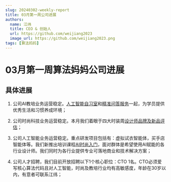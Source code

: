 ```yaml
---
slug: 20240302-weekly-report
title: 03月第一周公司进展
authors:
  name: 江纬
  title: CEO & 创始人
  url: https://github.com/weijiang2023
  image_url: https://github.com/weijiang2023.png
tags: [算法妈妈]
---
```


# 03月第一周算法妈妈公司进展
## 具体进展

1. 公司AI教培业务运营稳定。[人工智能自习室](https://www.algmon.com/docs/space.for.education)和[精准问答服务](https://www.algmon.com/docs/precise-ir/intro)一起，为学员提供优秀生活和习惯养成环境；

2. 公司时尚科技业务运营稳定。本月我们着眼于四大时装周[设计师品牌及新品评估](https://www.algmon.com/docs/fashion.week)；

3. 公司人工智能业务运营稳定。重点研发项目包括有：虚拟试衣智能体，买手店智能体等。我们新推出培训课程[AI时尚入门](https://www.algmon.com/docs/fashion.course/)，面对群体是希望使用AI赋能的各行业设计师。我们同时为各行业提供专业可落地商业和技术解决方案；

4. 公司人才招聘，我们目前开放招聘以下1个核心职位：CTO 1名。CTO必须爱写核心算法代码且对人工智能，时尚及教培行业均有高敏感度，年龄在30岁以内，有意者可联系江纬；
